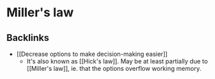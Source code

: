 # Miller's law

## Backlinks
* [[Decrease options to make decision-making easier]]
	* It's also known as [[Hick's law]]. May be at least partially due to [[Miller's law]], ie. that the options overflow working memory.

<!-- #Life -->

<!-- {BearID:D8A97166-1E83-49FF-BA00-DEE8DA432852-15756-00001304151E3FC3} -->
